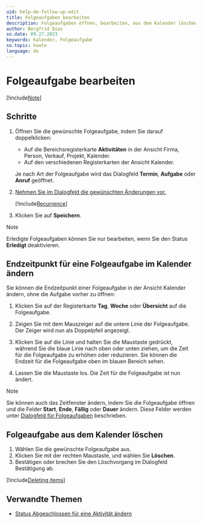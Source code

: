 ```yaml
---
uid: help-de-follow-up-edit
title: Folgeaufgaben bearbeiten
description: Folgeaufgaben öffnen, bearbeiten, aus dem Kalender löschen; Endzeitpunkt für eine Folgeaufgabe im Kalender ändern
author: Bergfrid Dias
so.date: 09.27.2023
keywords: Kalender, Folgeaufgabe
so.topic: howto
language: de
---
```


# Folgeaufgabe bearbeiten

[!include[Note](includes/note-edit-followup.md)]

## Schritte

1. Öffnen Sie die gewünschte Folgeaufgabe, indem Sie darauf doppelklicken:

    * Auf die Bereichsregisterkarte **Aktivitäten** in der Ansicht Firma, Person, Verkauf, Projekt, Kalender.
    * Auf den verschiedenen Registerkarten der Ansicht Kalender.

    Je nach Art der Folgeaufgabe wird das Dialogfeld **Termin**, **Aufgabe** oder **Anruf** geöffnet.

2. [Nehmen Sie im Dialogfeld die gewünschten Änderungen vor.][3]

    [!include[Recurrence](includes/note-repetition.md)]

3. Klicken Sie auf **Speichern**.

> [!NOTE]
> Erledigte Folgeaufgaben können Sie nur bearbeiten, wenn Sie den Status **Erledigt** deaktivieren.

## <a id="change-end" />Endzeitpunkt für eine Folgeaufgabe im Kalender ändern

Sie können die Endzeitpunkt einer Folgeaufgabe in der Ansicht Kalender ändern, ohne die Aufgabe vorher zu öffnen:

1. Klicken Sie auf der Registerkarte **Tag**, **Woche** oder **Übersicht** auf die Folgeaufgabe.

2. Zeigen Sie mit dem Mauszeiger auf die untere Linie der Folgeaufgabe. Der Zeiger wird nun als Doppelpfeil angezeigt.

3. Klicken Sie auf die Linie und halten Sie die Maustaste gedrückt, während Sie die blaue Linie nach oben oder unten ziehen, um die Zeit für die Folgeaufgabe zu erhöhen oder reduzieren. Sie können die Endzeit für die Folgeaufgabe oben im blauen Bereich sehen.

4. Lassen Sie die Maustaste los. Die Zeit für die Folgeaufgabe ist nun ändert.

> [!NOTE]
> Sie können auch das Zeitfenster ändern, indem Sie die Folgeaufgabe öffnen und die Felder **Start**, **Ende**, **Fällig** oder **Dauer** ändern. Diese Felder werden unter [Dialogfeld für Folgeaufgaben][3] beschrieben.

## <a id="delete" />Folgeaufgabe aus dem Kalender löschen

1. Wählen Sie die gewünschte Folgeaufgabe aus.
2. Klicken Sie mit der rechten Maustaste, und wählen Sie **Löschen**.
3. Bestätigen oder brechen Sie den Löschvorgang im Dialogfeld Bestätigung ab.

[!include[Deleting items](../../learn/includes/tip-deletion.md)]

## Verwandte Themen

* [Status Abgeschlossen für eine Aktivität ändern][2]

<!-- Referenced links -->
[2]: change-completed-status.md
[3]: screen/dialog-for-followups.md

<!-- Referenced images -->
